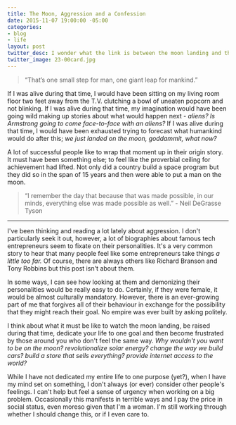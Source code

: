 ```yaml
---
title: The Moon, Aggression and a Confession
date: 2015-11-07 19:00:00 -05:00
categories:
- blog
- life
layout: post
twitter_desc: I wonder what the link is between the moon landing and the current entrepreneurs of our time.
twitter_image: 23-00card.jpg
---
```


<blockquote class="large">
	<p>&ldquo;That&rsquo;s one small step for man, one giant leap for mankind.&rdquo;</p>
</blockquote>

If I was alive during that time, I would have been sitting on my living room floor two feet away from the T.V. clutching a bowl of uneaten popcorn and not blinking. If I was alive during that time, my imagination would have been going wild making up stories about what would happen next - <em>aliens? Is Armstrong going to come face-to-face with an aliens?</em> If I was alive during that time, I would have been exhausted trying to forecast what humankind would do after this; <em>we just landed on the moon, goddammit, what now?</em>

A lot of successful people like to wrap that moment up in their origin story. It must have been something else; to feel like the proverbial ceiling for achievement had lifted. Not only did a country build a space program but they did so in the span of 15 years and then were able to put a man on the moon.

<blockquote>
	<p>&ldquo;I remember the day that because that was made possible, in our minds, everything else was made possible as well.&rdquo; - Neil DeGrasse Tyson</p>
</blockquote>

<hr class="small">

I've been thinking and reading a lot lately about aggression. I don't particularly seek it out, however, a lot of biographies about famous tech entrepreneurs seem to fixate on their personalities. It's a very common story to hear that many people feel like some entrepreneurs take things <em>a little too far.</em> Of course, there are always others like Richard Branson and Tony Robbins but this post isn't about them.

In some ways, I can see how looking at them and demonizing their personalities would be really easy to do. Certainly, if they were female, it would be almost culturally mandatory. However, there is an ever-growing part of me that forgives all of their behaviour in exchange for the possibility that they might reach their goal. No empire was ever built by asking politely.

I think about what it must be like to watch the moon landing, be raised during that time, dedicate your life to one goal and then become frustrated by those around you who don't feel the same way. <em>Why wouldn't you want to be on the moon? revolutionalize solar energy? change the way we build cars? build a store that sells everything? provide internet access to the world?</em>

While I have not dedicated my entire life to one purpose (yet?), when I have my mind set on something, I don't always (or ever) consider other people's feelings. I can't help but feel a sense of urgency when working on a big problem. Occasionally this manifests in terrible ways and I pay the price in social status, even moreso given that I'm a woman. I'm still working through whether I should change this, or if I even care to.